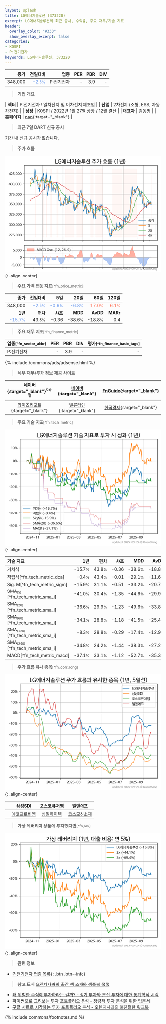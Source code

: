 ```yaml
---
layout: splash
title: LG에너지솔루션 (373220)
excerpt: LG에너지솔루션의 최근 공시, 수익률, 주요 재무/기술 지표
header:
  overlay_color: "#333"
  show_overlay_excerpt: false
categories:
- KOSPI
- P:전기전자
keywords: LG에너지솔루션, 373220
---
```


| **종가** | **전일대비** | **업종** | **PER** | **PBR** | **DIV** |
| -------: | -----------: | -------: | ------: | ------: | ------: |
| 348,000 | <span style="color: cornflowerblue">-2.5<small>%</small></span> | P:전기전자 | - | 3.9 | - |

<!-- more -->


> **기업 개요**<a id="company"></a>

| <span style="white-space:nowrap;">**섹터**</span> | P:전기전자 / 일차전지 및 이차전지 제조업 |
| <span style="white-space:nowrap;">**산업**</span> | 2차전지 (소형, ESS, 자동차전지) |
| <span style="white-space:nowrap;">**상장**</span> | KOSPI / 2022년 1월 27일 상장 / 12월 결산 |
| <span style="white-space:nowrap;">**대표자**</span> | 김동명 |
| <span style="white-space:nowrap;">**홈페이지**</span> | [nan](nan){:target="_blank"} |


> **최근 7일 DART 신규 공시**<a id="dart"></a>

기간 내 신규 공시가 없습니다.


> **주가 흐름**<a id="price"></a>

![373220](/stock/images/373220.png){: .align-center}


> **주요 가격 변동 지표**<small>[^fn_price_metric]</small>

| **종가** | **전일대비** | **5일** | **20일** | **60일** | **120일** |
| -------: | -----------: | ------: | -------: | -------: | --------: |
| 348,000 | <span style="color: cornflowerblue">-2.5<small>%</small></span> | <span style="color: cornflowerblue">-0.6<small>%</small></span> | <span style="color: cornflowerblue">-6.8<small>%</small></span> | <span style="color: tomato">17.0<small>%</small></span> | <span style="color: tomato">6.1<small>%</small></span> |
| **1년** | **편차** | **샤프** | **MDD** | **AvDD** | **MARr** |
| <span style="color: cornflowerblue">-15.7<small>%</small></span> | 43.8<small>%</small> | -0.36 | -38.6<small>%</small> | -18.8<small>%</small> | 0.4 |


> **주요 재무 지표**<small>[^fn_finance_metric]</small>

| **업종**<small>[^fn_sector_abbr]</small> | **PER** | **PBR** | **DIV** | **평가**<small>[^fn_finance_basic_tags]</small> |
| :--------------------------------------- | ------: | ------: | ------: | ----------------------------------------------: |
| P:전기전자 | - | 3.9 | - | - |



{% include /commons/ads/adsense.html %}

> **세부 재무/투자 정보 제공 사이트**

| [네이버](https://m.stock.naver.com/domestic/stock/373220/finance/summary){:target="_blank"}<sup><small>모바일</small></sup> | [네이버](https://finance.naver.com/item/coinfo.naver?code=373220){:target="_blank"} | [FnGuide](https://comp.fnguide.com/SVO2/ASP/SVD_Invest.asp?gicode=A373220&MenuYn=Y){:target="_blank"} |
| :---: | :---: | :---: |
| [와이즈리포트](https://comp.wisereport.co.kr/company/c1040001.aspx?cmp_cd=373220){:target="_blank"} | [밸류라인](https://www.valueline.co.kr/finance/summary/373220){:target="_blank"} | [한국경제](https://markets.hankyung.com/stock/373220/financial-summary){:target="_blank"} |


> **주요 기술 지표**<small>[^fn_tech_metric]</small>


![373220](/stock/images/373220_tech.png){: .align-center}

| **기술 지표** | **1년** | **편차** | **샤프** | **MDD** | **AvDD** |
| :------------ | ------: | -----------: | -------: | ------: | -------: |
| 거치식 | -15.7<small>%</small> | 43.8<small>%</small> | -0.36 | -38.6<small>%</small> | -18.8<small>%</small> |
| 적립식[^fn_tech_metric_dca] | -0.4<small>%</small> | 43.4<small>%</small> | -0.01 | -29.1<small>%</small> | -11.6<small>%</small> |
| Sig. M[^fn_tech_metric_sigm] | -15.9<small>%</small> | 31.1<small>%</small> | -0.51 | -33.2<small>%</small> | -20.7<small>%</small> |
| SMA<small><sub>(5)</sub></small>[^fn_tech_metric_sma_i] | -41.0<small>%</small> | 30.4<small>%</small> | -1.35 | -44.6<small>%</small> | -29.9<small>%</small> |
| SMA<small><sub>(20)</sub></small>[^fn_tech_metric_sma_i] | -36.6<small>%</small> | 29.9<small>%</small> | -1.23 | -49.6<small>%</small> | -33.8<small>%</small> |
| SMA<small><sub>(60)</sub></small>[^fn_tech_metric_sma_i] | -34.1<small>%</small> | 28.8<small>%</small> | -1.18 | -41.5<small>%</small> | -25.4<small>%</small> |
| SMA<small><sub>(120)</sub></small>[^fn_tech_metric_sma_i] | -8.3<small>%</small> | 28.8<small>%</small> | -0.29 | -17.4<small>%</small> | -12.9<small>%</small> |
| SMA<small><sub>(240)</sub></small>[^fn_tech_metric_sma_i] | -34.8<small>%</small> | 24.2<small>%</small> | -1.44 | -38.3<small>%</small> | -27.2<small>%</small> |
| MACD[^fn_tech_metric_macd] | -37.1<small>%</small> | 33.1<small>%</small> | -1.12 | -52.7<small>%</small> | -35.3<small>%</small> |


> **주가 흐름 유사 종목**<a id="corr"></a><small>[^fn_corr_long]</small>

![373220](/stock/images/373220_corr.png){: .align-center}

|       | [삼성SDI](/006400/) | [포스코퓨처엠](/003670/) | [엘앤에프](/066970/) |
| :---: | :------------------------------------: | :------------------------------------: | :------------------------------------: |
|       | [에코프로비엠](/247540/) | [성일하이텍](/365340/) | [코스모신소재](/005070/) |


> **가상 레버리지 상품에 투자했다면**<a id="2x"></a><small>[^fn_lev]</small>

![373220](/stock/images/373220_2x.png){: .align-center}


> **관련 정보**

- [P:전기전자 업종 목록](/stats/sector/kospi_업종_전기전자_종목/){: .btn .btn--info}

> **참고 도서** [오렌지사과의 출간 책 소개와 샘플북 목록](https://kongdori.tistory.com/691)

- [왜 위험한 주식에 투자하라는 걸까? - 장기 투자와 분산 투자에 대한 통계학적 시각](https://kongdori.tistory.com/421)
- [파이썬으로 그려보는 투자 포트폴리오 분석  - 정량적 투자 분석을 위한 입문서](https://kongdori.tistory.com/643)
- [구글 시트로 시작하는 투자 포트폴리오 분석 - 오렌지사과의 불친절한 워크북](https://kongdori.tistory.com/449)


{% include commons/footnotes.md %}